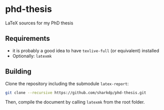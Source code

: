 # phd-thesis
LaTeX sources for my PhD thesis

Requirements
------------
- it is probably a good idea to have `texlive-full` (or equivalent) installed
- Optionally: `latexmk`

Building
--------
Clone the repository including the submodule `latex-report`:
```sh
git clone --recursive https://github.com/sharkdp/phd-thesis.git
```
Then, compile the document by calling `latexmk` from the root folder.
